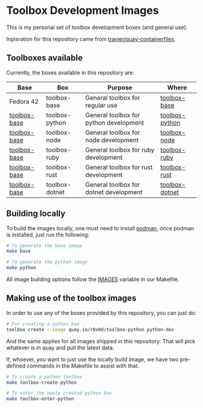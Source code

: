 # Toolbox Development Images

This is my personal set of toolbox development boxes (and general use). 

Inpisration for this repository came from [travier/quay-containerfiles](https://github.com/travier/quay-containerfiles).

## Toolboxes available

Currently, the boxes available in this repository are: 

|Base|Box|Purpose|Where|
|---|---|---|---|
|Fedora 42|toolbox-base|General toolbox for regular use|[toolbox-base](https://quay.io/repository/r0x0d/toolbox-base)|
|[toolbox-base](https://quay.io/repository/r0x0d/toolbox-base)|toolbox-python|General toolbox for python development|[toolbox-python](https://quay.io/repository/r0x0d/toolbox-python)|
|[toolbox-base](https://quay.io/repository/r0x0d/toolbox-base)|toolbox-node|General toolbox for node development|[toolbox-node](https://quay.io/repository/r0x0d/toolbox-node)|
|[toolbox-base](https://quay.io/repository/r0x0d/toolbox-base)|toolbox-ruby|General toolbox for ruby development|[toolbox-ruby](https://quay.io/repository/r0x0d/toolbox-ruby)|
|[toolbox-base](https://quay.io/repository/r0x0d/toolbox-base)|toolbox-rust|General toolbox for rust development|[toolbox-rust](https://quay.io/repository/r0x0d/toolbox-rust)|
|[toolbox-base](https://quay.io/repository/r0x0d/toolbox-base)|toolbox-dotnet|General toolbox for dotnet development|[toolbox-dotnet](https://quay.io/repository/r0x0d/toolbox-dotnet)|

## Building locally

To build the images locally, one must need to install
[podman](https://podman.io/), once podman is installed, just run the following: 

```bash
# To generate the base image
make base 

# To generate the python image
make python
```

All image building options follow the
[IMAGES](https://github.com/r0x0d/toolbox-dev/blob/main/Makefile#L1) variable
in our Makefile.

## Making use of the toolbox images

In order to use any of the boxes provided by this repository, you can just do: 

```bash
# For creating a python box
toolbox create --image quay.io/r0x0d/toolbox-python python-dev
```

And the same applies for all images shipped in this repository. That will pick
whatever is in quay and pull the latest data. 

If, whoever, you want to just use the locally build image, we have two
pre-defined commands in the Makefile to assist with that.

```bash
# To create a python toolbox
make toolbox-create-python

# To enter the newly created python box
make toolbox-enter-python
```
